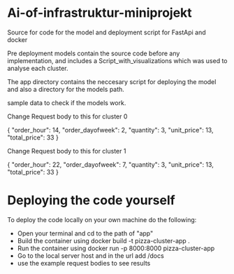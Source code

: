 # Ai-of-infrastruktur-miniprojekt
Source for code for the model and deployment script for FastApi and docker


Pre deployment models contain the source code before any implementation, and includes a Script_with_visualizations which was used to analyse each cluster. 

The app directory contains the neccesary script for deploying the model and also a directory for the models path. 

sample data to check if the models work. 

Change Request body to this for cluster 0 

{
  "order_hour": 14,
  "order_dayofweek": 2,
  "quantity": 3,
  "unit_price": 13,
  "total_price": 33
}

Change Request body to this for cluster 1 

{
  "order_hour": 22,
  "order_dayofweek": 7,
  "quantity": 3,
  "unit_price": 13,
  "total_price": 33
}


# Deploying the code yourself

To deploy the code locally on your own machine do the following:

- Open your terminal and cd to the path of "app"
- Build the container using docker build -t pizza-cluster-app .
- Run the container using docker run -p 8000:8000 pizza-cluster-app
- Go to the local server host and in the url add /docs
- use the example request bodies to see results
  
